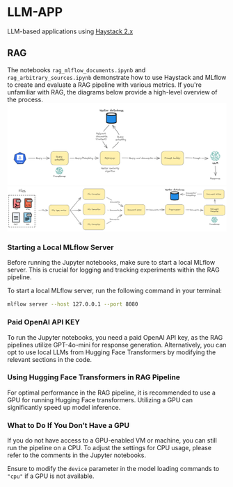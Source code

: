 # LLM-APP
LLM-based applications using [Haystack 2.x](https://docs.haystack.deepset.ai/docs/intro)

## RAG
The notebooks `rag_mlflow_documents.ipynb` and `rag_arbitrary_sources.ipynb` demonstrate how to use Haystack and MLflow to create and evaluate a RAG pipeline with various metrics. If you're unfamiliar with RAG, the diagrams below provide a high-level overview of the process.
![RAG Pipeline Diagram](./diagrams/rag_pipeline.png "A high-level overview of the RAG pipeline process")
![Vector Database Diagram](./diagrams/create_vector_database.png "A high level overview of creating a vector database")

### Starting a Local MLflow Server

Before running the Jupyter notebooks, make sure to start a local MLflow server. This is crucial for logging and tracking experiments within the RAG pipeline.

To start a local MLflow server, run the following command in your terminal:

```bash
mlflow server --host 127.0.0.1 --port 8080
```
### Paid OpenAI API KEY
To run the Jupyter notebooks, you need a paid OpenAI API key, as the RAG pipelines utilize GPT-4o-mini for response generation. Alternatively, you can opt to use local LLMs from Hugging Face Transformers by modifying the relevant sections in the code. 

### Using Hugging Face Transformers in RAG Pipeline

For optimal performance in the RAG pipeline, it is recommended to use a GPU for running Hugging Face transformers. Utilizing a GPU can significantly speed up model inference.

### What to Do If You Don’t Have a GPU

If you do not have access to a GPU-enabled VM or machine, you can still run the pipeline on a CPU. To adjust the settings for CPU usage, please refer to the comments in the Jupyter notebooks.

Ensure to modify the `device` parameter in the model loading commands to `"cpu"` if a GPU is not available.
